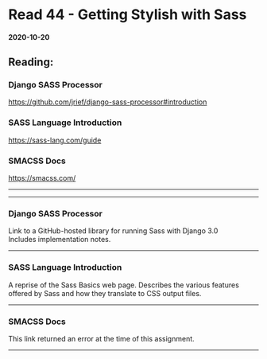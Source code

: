 # Read 44 - Getting Stylish with Sass

#### 2020-10-20

## Reading:
### Django SASS Processor
https://github.com/jrief/django-sass-processor#introduction <br>

### SASS Language Introduction
https://sass-lang.com/guide <br>

### SMACSS Docs
https://smacss.com/ <br>  <!-- Returns error -->

---
---

### Django SASS Processor
Link to a GitHub-hosted library for running Sass with Django 3.0 <br>
Includes implementation notes. <br>

---

### SASS Language Introduction
A reprise of the Sass Basics web page. Describes the various features offered by Sass and how they translate to CSS output files. <br>

---

### SMACSS Docs
This link returned an error at the time of this assignment. <br>

---
